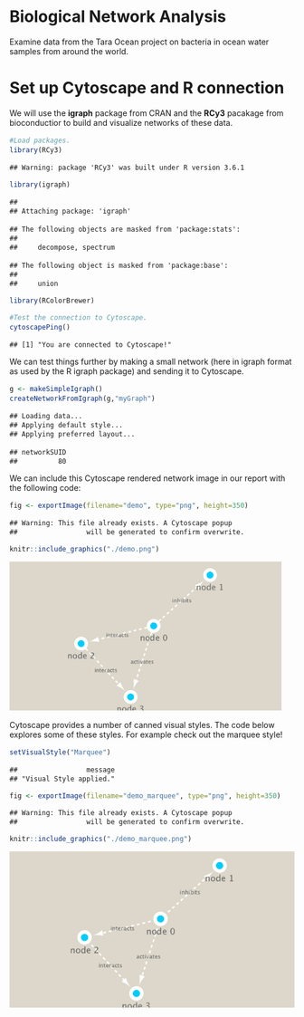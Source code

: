 Biological Network Analysis
================

Examine data from the Tara Ocean project on bacteria in ocean water samples from around the world.

Set up Cytoscape and R connection
=================================

We will use the **igraph** package from CRAN and the **RCy3** pacakage from bioconductior to build and visualize networks of these data.

``` r
#Load packages.
library(RCy3)
```

    ## Warning: package 'RCy3' was built under R version 3.6.1

``` r
library(igraph)
```

    ## 
    ## Attaching package: 'igraph'

    ## The following objects are masked from 'package:stats':
    ## 
    ##     decompose, spectrum

    ## The following object is masked from 'package:base':
    ## 
    ##     union

``` r
library(RColorBrewer)
```

``` r
#Test the connection to Cytoscape.
cytoscapePing()
```

    ## [1] "You are connected to Cytoscape!"

We can test things further by making a small network (here in igraph format as used by the R igraph package) and sending it to Cytoscape.

``` r
g <- makeSimpleIgraph()
createNetworkFromIgraph(g,"myGraph")
```

    ## Loading data...
    ## Applying default style...
    ## Applying preferred layout...

    ## networkSUID 
    ##          80

We can include this Cytoscape rendered network image in our report with the following code:

``` r
fig <- exportImage(filename="demo", type="png", height=350)
```

    ## Warning: This file already exists. A Cytoscape popup 
    ##                 will be generated to confirm overwrite.

``` r
knitr::include_graphics("./demo.png")
```

<img src="./demo.png" width="481" />

Cytoscape provides a number of canned visual styles. The code below explores some of these styles. For example check out the marquee style!

``` r
setVisualStyle("Marquee")
```

    ##                 message 
    ## "Visual Style applied."

``` r
fig <- exportImage(filename="demo_marquee", type="png", height=350)
```

    ## Warning: This file already exists. A Cytoscape popup 
    ##                 will be generated to confirm overwrite.

``` r
knitr::include_graphics("./demo_marquee.png")
```

<img src="./demo_marquee.png" width="640" />
